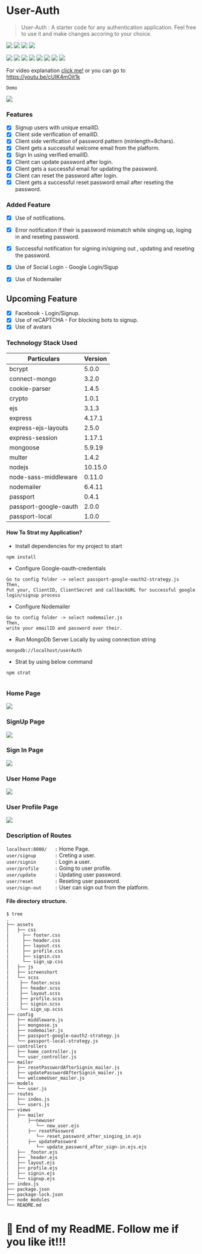 # User-Auth

>User-Auth : A starter code for any authentication application. Feel free to use it and make changes accoring to your choice.

![](https://img.shields.io/badge/version-1.0.1-orange?style=for-the-badge&logo=appveyor) ![](https://img.shields.io/badge/dependencies-up%20to%20date-success?style=for-the-badge&logo=appveyor) 
![](https://img.shields.io/badge/platform-win--32%20%7C%20win--64-lightgrey?style=for-the-badge&logo=appveyor)
![](https://img.shields.io/badge/website-offline-lightgrey?style=for-the-badge&logo=appveyor) 

![](https://img.shields.io/badge/node--lts%40latest-10.15.0-brightgreen)
![](https://img.shields.io/badge/bcrypt-5.0.0-red)
![](https://img.shields.io/badge/connect--flash-0.1.1-brightgreen)
![](https://img.shields.io/badge/crypto-1.0.1-red)
![](https://img.shields.io/badge/multer-1.4.2-brightgreen)
![](https://img.shields.io/badge/nodemailer-6.4.11-red)
![](https://img.shields.io/badge/passport-0.4.1-brightgreen)
![](https://img.shields.io/badge/passport--google--oauth-2.0.0-red)

For video explanation <a href="https://youtu.be/cUIK4mOit1k">click me!</a> or you can go to https://youtu.be/cUIK4mOit1k

```
Demo
```
![](Demo.gif)

### Features
- [x] Signup users with unique emailID.
- [x] Client side verification of emailID.
- [x] Client side verification of password pattern (minlength=8chars).
- [x] Client gets a successful welcome email from the platform.
- [x] Sign In using verified emailID.
- [x] Client can update password after login.
- [x] Client gets a successful email for updating the password.
- [x] Client can reset the password after login.
- [x] Client gets a successful reset password email after reseting the password.

### Added Feature
- [x] Use of notifications.
- [x] Error notification if their is password mismatch while singing up, loging in and reseting password.
- [x] Successful notification for signing in/signing out , updating and reseting the password.
- [x] Use of Social Login - Google Login/Sigup 
- [x] Use of Nodemailer


## Upcoming Feature
- [x] Facebook - Login/Signup.
- [x] Use of reCAPTCHA - For blocking bots to signup.
- [x] Use of avatars 

### Technology Stack Used

Particulars | Version
----------- | ---------
bcrypt | 5.0.0
connect-mongo | 3.2.0
cookie-parser	| 1.4.5
crypto | 1.0.1
ejs	| 3.1.3
express	| 4.17.1
express-ejs-layouts	| 2.5.0
express-session	| 1.17.1
mongoose	| 5.9.19
multer | 1.4.2
nodejs | 10.15.0
node-sass-middleware	| 0.11.0
nodemailer | 6.4.11
passport	| 0.4.1
passport-google-oauth | 2.0.0
passport-local	| 1.0.0

#### How To Strat my Application?

* Install dependencies for my project to start
```
npm install

```
* Configure Google-oauth-credentials
```
Go to config folder -> select passport-google-oauth2-strategy.js
Then,
Put your, ClientID, ClientSecret and callbackURL for successful google login/signup process
```
* Configure Nodemailer
```
Go to config folder -> select nodemailer.js
Then,
write your emailID and password over their.
```

* Run MongoDb Server Locally by using connection string
```
mongodb://localhost/userAuth

```
* Strat by using below command
```
npm strat 
 
```
### Home Page
![](https://github.com/Yaswant-Kumar-Singhi/User_Auth/blob/master/assets/screenshot/HomePage.JPG)


### SignUp Page
![](https://github.com/Yaswant-Kumar-Singhi/User_Auth/blob/master/assets/screenshot/signupForm.JPG)


### Sign In Page
![](https://github.com/Yaswant-Kumar-Singhi/User_Auth/blob/master/assets/screenshot/loginForm.JPG)


### User Home Page
![](https://github.com/Yaswant-Kumar-Singhi/User_Auth/blob/master/assets/screenshot/UserHomePage.JPG)


### User Profile Page
![](https://github.com/Yaswant-Kumar-Singhi/User_Auth/blob/master/assets/screenshot/UserProfileDashboardView.JPG)

### Description of Routes

`localhost:8000/   :` Home Page. <br>
`user/signup       :` Creting a user. <br>
`user/signin       :` Login a user. <br>
`user/profile      :` Going to user profile.<br>
`user/update       :` Updating user password.<br>
`user/reset        :` Reseting user password.<br>
`user/sign-out     :` User can sign out from the platform.<br>

#### File directory structure.
```
$ tree
.
├── assets
│   ├── css
|     ├── footer.css
│     ├── header.css
|     ├── layout.css
|     ├── profile.css
|     ├── signin.css
|     └── sign_up.css
│   ├── js
|   ├── screenshort
|   └── scss
|    ├── footer.scss
│    ├── header.scss
|    ├── layout.scss
|    ├── profile.scss
|    ├── signin.scss
|    └── sign_up.scss
├── config
│   ├── middleware.js
|   ├── mongoose.js
|   ├── nodemailer.js
|   ├── passport-google-oauth2-strategy.js
│   └── passport-local-strategy.js
├── controllers
│   ├── home_controller.js
|   └── user_controller.js
├── mailer
│   ├── resetPasswordAfterSignin_mailer.js
|   ├── updatePasswordAfterSignin_mailer.js
|   └── welcomeUser_mailer.js
├── models
│   └── user.js
├── routes
│   ├── index.js
|   └── users.js
├── views
│   ├── mailer
│       ├──newuser 
|          └── new_user.ejs
│       ├── resetPassword
|          └── reset_password_after_singing_in.ejs
|       ├── updatePassword
|          └── update_password_after_sign-in.ejs.ejs
│   ├── _footer.ejs
│   ├── _header.ejs
|   ├── layout.ejs
│   ├── profile.ejs
|   ├── signin.ejs
|   └── signup.ejs
├── index.js
├── package.json
├── package-lock.json
├── node_modules
└── README.md
```
# :eyes: End of my ReadME. Follow me if you like it!!!
